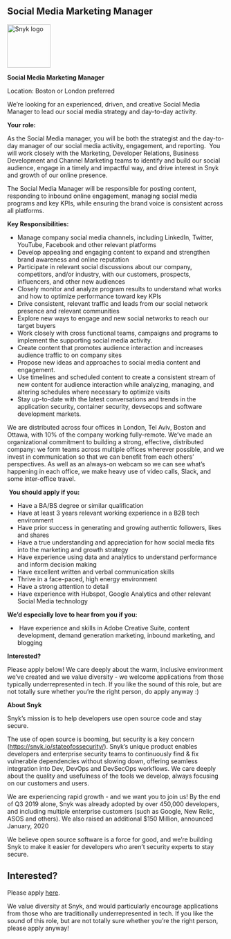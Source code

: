 Social Media Marketing Manager 
---

<img src="https://res.cloudinary.com/snyk/image/upload/v1537345894/press-kit/brand/logo-black.png" width="100" alt="Snyk logo" />

<p><strong>Social Media Marketing Manager</strong></p>
<p><span style="font-weight: 400;">Location: Boston or London preferred </span></p>
<p><span style="font-weight: 400;">We’re looking for an experienced, driven, and creative Social Media Manager to lead our social media strategy and day-to-day activity.</span></p>
<p><strong>Your role:</strong></p>
<p><span style="font-weight: 400;">As the Social Media manager, you will be both the strategist and the day-to-day manager of our social media activity, engagement, and reporting.  You will work closely with the Marketing, Developer Relations, Business Development and Channel Marketing teams to identify and build our social audience, engage in a timely and impactful way, and drive interest in Snyk and growth of our online presence. </span></p>
<p><span style="font-weight: 400;">The Social Media Manager will be responsible for posting content, responding to inbound online engagement, managing social media programs and key KPIs, while ensuring the brand voice is consistent across all platforms.</span></p>
<p><strong>Key Responsibilities:</strong></p>
<ul>
<li style="font-weight: 400;"><span style="font-weight: 400;">Manage company social media channels, including LinkedIn, Twitter, YouTube, Facebook and other relevant platforms</span></li>
<li style="font-weight: 400;"><span style="font-weight: 400;">Develop appealing and engaging content to expand and strengthen brand awareness and online reputation</span></li>
<li style="font-weight: 400;"><span style="font-weight: 400;">Participate in relevant social discussions about our company, competitors, and/or industry, with our customers, prospects, influencers, and other new audiences</span></li>
<li style="font-weight: 400;"><span style="font-weight: 400;">Closely monitor and analyze program results to understand what works and how to optimize performance toward key KPIs</span></li>
<li style="font-weight: 400;"><span style="font-weight: 400;">Drive consistent, relevant traffic and leads from our social network presence and relevant communities</span></li>
<li style="font-weight: 400;"><span style="font-weight: 400;">Explore new ways to engage and new social networks to reach our target buyers</span></li>
<li style="font-weight: 400;"><span style="font-weight: 400;">Work closely with cross functional teams, campaigns and programs to implement the supporting social media activity.  </span></li>
<li style="font-weight: 400;"><span style="font-weight: 400;">Create content that promotes audience interaction and increases audience traffic to on company sites</span></li>
<li style="font-weight: 400;"><span style="font-weight: 400;">Propose new ideas and approaches to social media content and engagement. </span></li>
<li style="font-weight: 400;"><span style="font-weight: 400;">Use timelines and scheduled content to create a consistent stream of new content for audience interaction while analyzing, managing, and altering schedules where necessary to optimize visits </span></li>
<li style="font-weight: 400;"><span style="font-weight: 400;">Stay up-to-date with the latest conversations and trends in the application security, container security, devsecops and software development markets.  </span></li>
</ul>
<p><span style="font-weight: 400;">We are distributed across four offices in London, Tel Aviv, Boston and Ottawa, with 10% of the company working fully-remote. We’ve made an organizational commitment to building a strong, effective, distributed company: we form teams across multiple offices wherever possible, and we invest in communication so that we can benefit from each others’ perspectives. As well as an always-on webcam so we can see what’s happening in each office, we make heavy use of video calls, Slack, and some inter-office travel.</span></p>
<p> <strong>You should apply if you:</strong></p>
<ul>
<li style="font-weight: 400;"><span style="font-weight: 400;">Have a BA/BS degree or similar qualification</span></li>
<li style="font-weight: 400;"><span style="font-weight: 400;">Have at least 3 years relevant working experience in a B2B tech environment</span></li>
<li style="font-weight: 400;"><span style="font-weight: 400;">Have prior success in generating and growing authentic followers, likes and shares</span></li>
<li style="font-weight: 400;"><span style="font-weight: 400;">Have a true understanding and appreciation for how social media fits into the marketing and growth strategy</span></li>
<li style="font-weight: 400;"><span style="font-weight: 400;">Have experience using data and analytics to understand performance and inform decision making</span></li>
<li style="font-weight: 400;"><span style="font-weight: 400;">Have excellent written and verbal communication skills </span></li>
<li style="font-weight: 400;"><span style="font-weight: 400;">Thrive in a face-paced, high energy environment</span></li>
<li style="font-weight: 400;"><span style="font-weight: 400;">Have a strong attention to detail</span></li>
<li style="font-weight: 400;"><span style="font-weight: 400;">Have experience with Hubspot, Google Analytics and other relevant Social Media technology</span></li>
</ul>
<p><strong>We’d especially love to hear from you if you:</strong></p>
<ul>
<li style="font-weight: 400;"><span style="font-weight: 400;"> Have experience and skills in Adobe Creative Suite, content development, demand generation marketing, inbound marketing, and blogging</span></li>
</ul>
<p><strong>Interested?</strong></p>
<p><span style="font-weight: 400;">Please apply below! We care deeply about the warm, inclusive environment we’ve created and we value diversity - we welcome applications from those typically underrepresented in tech. If you like the sound of this role, but are not totally sure whether you’re the right person, do apply anyway :)</span></p>
<p><strong>About Snyk</strong></p>
<p><span style="font-weight: 400;">Snyk’s mission is to help developers use open source code and stay secure. </span></p>
<p><span style="font-weight: 400;">The use of open source is booming, but security is a key concern (</span><a href="https://snyk.io/stateofossecurity/"><span style="font-weight: 400;">https://snyk.io/stateofossecurity/</span></a><span style="font-weight: 400;">). Snyk’s unique product enables developers and enterprise security teams to continuously find &amp; fix vulnerable dependencies without slowing down, offering seamless integration into Dev, DevOps and DevSecOps workflows. We care deeply about the quality and usefulness of the tools we develop, always focusing on our customers and users. </span></p>
<p><span style="font-weight: 400;">We are experiencing rapid growth - and we want you to join us! By the end of Q3 2019 alone, Snyk was already adopted by over 450,000 developers, and including multiple enterprise customers (such as Google, New Relic, ASOS and others). We also raised an additional $150 Million, announced January, 2020</span></p>
<p><span style="font-weight: 400;">We believe open source software is a force for good, and we’re building Snyk to make it easier for developers who aren’t security experts to stay secure.</span></p>

Interested?
---

Please apply [here](https://boards.greenhouse.io/snyk/jobs/4645119002#app).

We value diversity at Snyk, and would particularly encourage applications from those who are traditionally underrepresented in tech.
If you like the sound of this role, but are not totally sure whether you’re the right person, please apply anyway!
